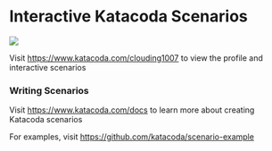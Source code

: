 # Interactive Katacoda Scenarios

[![](http://shields.katacoda.com/katacoda/clouding1007/count.svg)](https://www.katacoda.com/clouding1007 "Get your profile on Katacoda.com")

Visit https://www.katacoda.com/clouding1007 to view the profile and interactive scenarios

### Writing Scenarios
Visit https://www.katacoda.com/docs to learn more about creating Katacoda scenarios

For examples, visit https://github.com/katacoda/scenario-example
